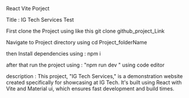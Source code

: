 React Vite Porject 

Title : IG Tech Services Test

First clone the Project using like this
git clone github_project_Link

Navigate to Project directory using 
cd Project_folderName

then Install dependencies using : npm i 

after that run the project using  : "npm run dev "  using code editor

description : This project, "IG Tech Services," is a demonstration website created specifically for showcasing at IG Tech. It's built using React with Vite and Material ui, which ensures fast development and build times.